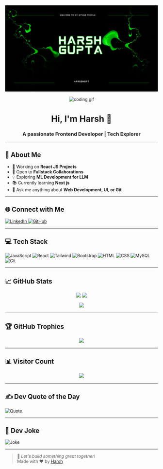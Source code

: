 <!-- Banner -->
![Header](https://github.com/harsshgpt/harsshgpt/blob/main/Blue%20and%20White%20Modern%20Videographic%20Music%20YouTube%20Channel%20Art.png)

<div align="center">
  <img src="https://media.giphy.com/media/VTtANKl0beDFQRLDTh/giphy.gif" width="200" alt="coding gif" />
  <h1>Hi, I'm Harsh 👋</h1>
  <h3>A passionate Frontend Developer | Tech Explorer</h3>
</div>

---

## 🌟 About Me

- 🔭 Working on **React JS Projects**
- 👯 Open to **Fullstack Collaborations**
- 💡 Exploring **ML Development for LLM**
- 📚 Currently learning **Next js**
- 💬 Ask me anything about **Web Development, UI, or Git**

---

## 🌐 Connect with Me

<a href="https://www.linkedin.com/in/harsshgupta01/">
  <img src="https://img.shields.io/badge/-LinkedIn-0077B5?style=for-the-badge&logo=linkedin&logoColor=white" alt="LinkedIn">
</a>
<a href="https://github.com/harsshgpt" target="_blank">
  <img src="https://img.shields.io/badge/-GitHub-181717?style=for-the-badge&logo=github&logoColor=white" alt="GitHub">
</a>

---

## 💻 Tech Stack

![JavaScript](https://img.shields.io/badge/-JavaScript-black?style=for-the-badge&logo=javascript)
![React](https://img.shields.io/badge/-React-black?style=for-the-badge&logo=react)
![Tailwind](https://img.shields.io/badge/-TailwindCSS-0ea5e9?style=for-the-badge&logo=tailwind-css&logoColor=white)
![Bootstrap](https://img.shields.io/badge/-Bootstrap-563d7c?style=for-the-badge&logo=bootstrap)
![HTML](https://img.shields.io/badge/-HTML5-E34F26?style=for-the-badge&logo=html5&logoColor=white)
![CSS](https://img.shields.io/badge/-CSS3-1572B6?style=for-the-badge&logo=css3)
![MySQL](https://img.shields.io/badge/-MySQL-black?style=for-the-badge&logo=mysql)
![Git](https://img.shields.io/badge/-Git-F05032?style=for-the-badge&logo=git&logoColor=white)

---

## 📈 GitHub Stats

<p align="center">
  <img src="https://github-readme-stats.vercel.app/api?username=harsshgpt&show_icons=true&theme=tokyonight&count_private=true" height="180"/>
  <img src="https://github-readme-streak-stats.herokuapp.com/?user=harsshgpt&theme=tokyonight" height="180"/>
</p>
<p align="center">
  <img src="https://github-readme-stats.vercel.app/api/top-langs/?username=harsshgpt&layout=compact&theme=tokyonight" height="150"/>
</p>

---

## 🏆 GitHub Trophies

<p align="center">
  <img src="https://github-profile-trophy.vercel.app/?username=harsshgpt&theme=radical&no-bg=true&margin-w=10"/>
</p>

---

## 📊 Visitor Count

<p align="center">
  <img src="https://komarev.com/ghpvc/?username=harsshgpt&label=Visitors&color=0e75b6&style=flat" />
</p>

---

## ✍️ Dev Quote of the Day

![Quote](https://quotes-github-readme.vercel.app/api?type=horizontal&theme=tokyonight)

---

## 🤣 Dev Joke

![Joke](https://readme-jokes.vercel.app/api?theme=tokyonight)

---

> 🚀 _Let's build something great together!_  
> Made with ❤️ by [Harsh](https://github.com/harsshgpt)

